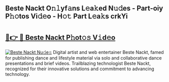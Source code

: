 ## Beste Nackt O𝚗𝚕yf𝚊ns L𝚎a𝚔ed N𝚞𝚍es - Part-oiy P𝚑𝚘tos Vi𝚍𝚎o - H𝚘𝚝 Part L𝚎a𝚔s crkYi

# <h2><a href="http://kf2tdwf.oniu.top/?m=Beste+Nackt">🔗👉 🔴 Beste Nackt P𝚑ot𝚘𝚜 V𝚒d𝚎o</a></h2>

[![Beste Nackt Nu𝚍e𝚜](https://i.imgur.com/0qMVB7G.gif)](http://kf2tdwf.oniu.top/?m=Beste+Nackt)
Digital artist and web entertainer Beste Nackt, famed for publishing dance and lifestyle material via solo and collaborative dance presentations and brief videos. Trailblazing technologist Beste Nackt, recognized for their innovative solutions and commitment to advancing technology.  
